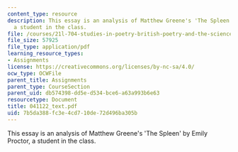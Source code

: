 ```yaml
---
content_type: resource
description: This essay is an analysis of Matthew Greene's 'The Spleen' by Emily Proctor,
  a student in the class.
file: /courses/21l-704-studies-in-poetry-british-poetry-and-the-sciences-of-the-mind-fall-2004/7b5da388fc3e4cd710de72d496ba305b_041122_text.pdf
file_size: 57925
file_type: application/pdf
learning_resource_types:
- Assignments
license: https://creativecommons.org/licenses/by-nc-sa/4.0/
ocw_type: OCWFile
parent_title: Assignments
parent_type: CourseSection
parent_uid: db574398-dd5e-d534-bce6-a63a993b6e63
resourcetype: Document
title: 041122_text.pdf
uid: 7b5da388-fc3e-4cd7-10de-72d496ba305b
---
```

This essay is an analysis of Matthew Greene's 'The Spleen' by Emily Proctor, a student in the class.